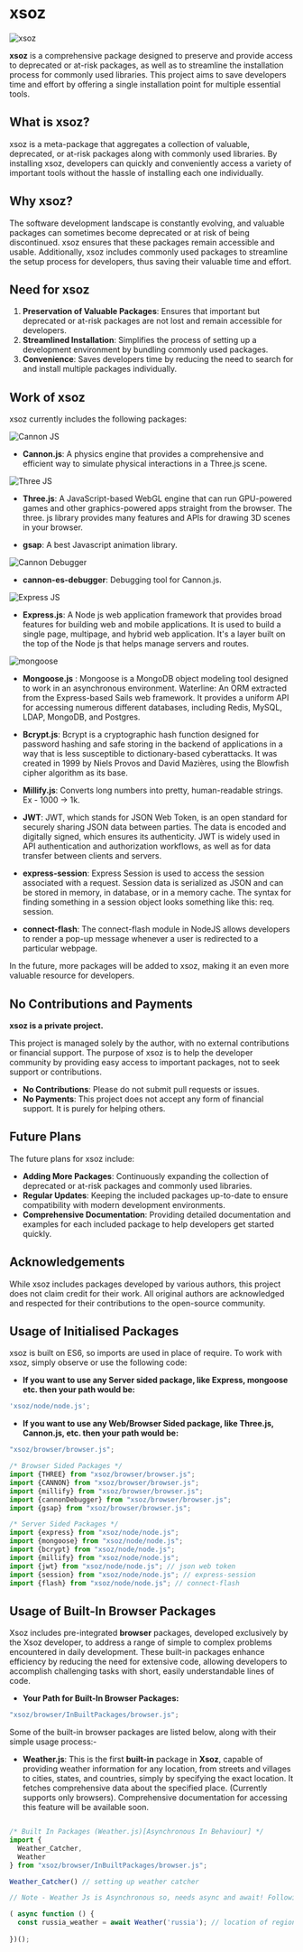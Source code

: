 # xsoz

![xsoz](./images/xsoz.jpeg)

**xsoz** is a comprehensive package designed to preserve and provide access to deprecated or at-risk packages, as well as to streamline the installation process for commonly used libraries. This project aims to save developers time and effort by offering a single installation point for multiple essential tools.

## What is xsoz?

xsoz is a meta-package that aggregates a collection of valuable, deprecated, or at-risk packages along with commonly used libraries. By installing xsoz, developers can quickly and conveniently access a variety of important tools without the hassle of installing each one individually.

## Why xsoz?

The software development landscape is constantly evolving, and valuable packages can sometimes become deprecated or at risk of being discontinued. xsoz ensures that these packages remain accessible and usable. Additionally, xsoz includes commonly used packages to streamline the setup process for developers, thus saving their valuable time and effort.

## Need for xsoz

1. **Preservation of Valuable Packages**: Ensures that important but deprecated or at-risk packages are not lost and remain accessible for developers.
2. **Streamlined Installation**: Simplifies the process of setting up a development environment by bundling commonly used packages.
3. **Convenience**: Saves developers time by reducing the need to search for and install multiple packages individually.

## Work of xsoz

xsoz currently includes the following packages:

![Cannon JS](./browser/images/cannon.jpeg)

- **Cannon.js**: A physics engine that provides a comprehensive and efficient way to simulate physical interactions in a Three.js scene.

![Three JS](./browser/images/three.jpg)

- **Three.js**: A JavaScript-based WebGL engine that can run GPU-powered games and other graphics-powered apps straight from the browser. The three. js library provides many features and APIs for drawing 3D scenes in your browser.

- **gsap**: A best Javascript animation library.

![Cannon Debugger](./browser/images/cannonDebugger.jpeg)

- **cannon-es-debugger**: Debugging tool for Cannon.js.

![Express JS](./node/images/express.jpeg)

- **Express.js**: A Node js web application framework that provides broad features for building web and mobile applications. It is used to build a single page, multipage, and hybrid web application. It's a layer built on the top of the Node js that helps manage servers and routes.

![mongoose](./node/images/mongoose.jpeg)

- **Mongoose.js** : Mongoose is a MongoDB object modeling tool designed to work in an asynchronous environment. Waterline: An ORM extracted from the Express-based Sails web framework. It provides a uniform API for accessing numerous different databases, including Redis, MySQL, LDAP, MongoDB, and Postgres.

- **Bcrypt.js**: Bcrypt is a cryptographic hash function designed for password hashing and safe storing in the backend of applications in a way that is less susceptible to dictionary-based cyberattacks. It was created in 1999 by Niels Provos and David Mazières, using the Blowfish cipher algorithm as its base.

- **Millify.js**: Converts long numbers into pretty, human-readable strings. Ex - 1000 -> 1k. 

- **JWT**: JWT, which stands for JSON Web Token, is an open standard for securely sharing JSON data between parties. The data is encoded and digitally signed, which ensures its authenticity. JWT is widely used in API authentication and authorization workflows, as well as for data transfer between clients and servers.

- **express-session**: Express Session is used to access the session associated with a request. Session data is serialized as JSON and can be stored in memory, in database, or in a memory cache. The syntax for finding something in a session object looks something like this: req. session.

- **connect-flash**: The connect-flash module in NodeJS allows developers to render a pop-up message whenever a user is redirected to a particular webpage.

In the future, more packages will be added to xsoz, making it an even more valuable resource for developers.

## No Contributions and Payments

**xsoz is a private project.**

This project is managed solely by the author, with no external contributions or financial support. The purpose of xsoz is to help the developer community by providing easy access to important packages, not to seek support or contributions.

- **No Contributions**: Please do not submit pull requests or issues.
- **No Payments**: This project does not accept any form of financial support. It is purely for helping others.

## Future Plans

The future plans for xsoz include:
- **Adding More Packages**: Continuously expanding the collection of deprecated or at-risk packages and commonly used libraries.
- **Regular Updates**: Keeping the included packages up-to-date to ensure compatibility with modern development environments.
- **Comprehensive Documentation**: Providing detailed documentation and examples for each included package to help developers get started quickly.

## Acknowledgements

While xsoz includes packages developed by various authors, this project does not claim credit for their work. All original authors are acknowledged and respected for their contributions to the open-source community.

## Usage of Initialised Packages

xsoz is built on ES6, so imports are used in place of require. To work with xsoz, simply observe or use the following code:

- **If you want to use any Server sided package, like Express, mongoose etc. then your path would be:**
```javascript
'xsoz/node/node.js';
```

- **If you want to use any Web/Browser Sided package, like Three.js, Cannon.js, etc. then your path would be:**
```javascript
"xsoz/browser/browser.js";
```

```javascript
/* Browser Sided Packages */
import {THREE} from "xsoz/browser/browser.js";
import {CANNON} from "xsoz/browser/browser.js";
import {millify} from "xsoz/browser/browser.js";
import {cannonDebugger} from "xsoz/browser/browser.js";
import {gsap} from "xsoz/browser/browser.js";

/* Server Sided Packages */
import {express} from "xsoz/node/node.js";
import {mongoose} from "xsoz/node/node.js";
import {bcrypt} from "xsoz/node/node.js";
import {millify} from "xsoz/node/node.js";
import {jwt} from "xsoz/node/node.js"; // json web token
import {session} from "xsoz/node/node.js"; // express-session
import {flash} from "xsoz/node/node.js"; // connect-flash
```

## Usage of Built-In Browser Packages 
Xsoz includes pre-integrated **browser** packages, developed exclusively by the Xsoz developer, to address a range of simple to complex problems encountered in daily development. These built-in packages enhance efficiency by reducing the need for extensive code, allowing developers to accomplish challenging tasks with short, easily understandable lines of code.

- **Your Path for Built-In Browser Packages:**
```javascript
"xsoz/browser/InBuiltPackages/browser.js";
```

Some of the built-in browser packages are listed below, along with their simple usage process:- 

- **Weather.js**: This is the first **built-in** package in **Xsoz**, capable of providing weather information for any location, from streets and villages to cities, states, and countries, simply by specifying the exact location. It fetches comprehensive data about the specified place. (Currently supports only browsers). Comprehensive documentation for accessing this feature will be available soon.

```javascript

/* Built In Packages (Weather.js)[Asynchronous In Behaviour] */
import {
  Weather_Catcher, 
  Weather
} from "xsoz/browser/InBuiltPackages/browser.js";

Weather_Catcher() // setting up weather catcher 

// Note - Weather Js is Asynchronous so, needs async and await! Following is the example, of how to use it -> 

( async function () {
  const russia_weather = await Weather('russia'); // location of region. 
  
})();
```